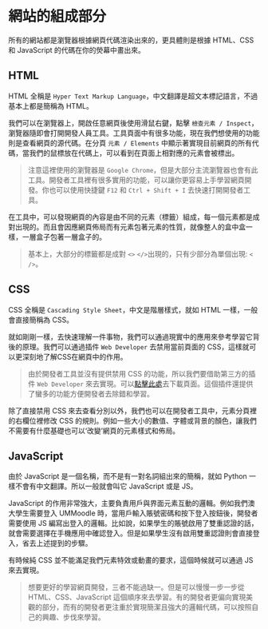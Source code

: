 # 網站的組成部分
所有的網站都是瀏覽器根據網頁代碼渲染出來的，更具體則是根據 HTML、CSS 和 JavaScript 的代碼在你的熒幕中畫出來。

## HTML
HTML 全稱是 `Hyper Text Markup Language`，中文翻譯是超文本標記語言，不過基本上都是簡稱為 HTML。

我們可以在瀏覽器上，開啟任意網頁後使用滑鼠右鍵，點擊 `檢查元素 / Inspect`，瀏覽器隨即會打開開發人員工具。工具頁面中有很多功能，現在我們想使用的功能則是查看網頁的源代碼。在分頁 `元素 / Elements` 中顯示著實現目前網頁的所有代碼，當我們的鼠標放在代碼上，可以看到在頁面上相對應的元素會被標出。

> 注意這裡使用的瀏覽器是 `Google Chrome`，但是大部分主流瀏覽器也會有此工具。開發者工具裡有很多實用的功能，可以讓你更容易上手學習網頁開發。你也可以使用快捷鍵 `F12` 和 `Ctrl + Shift + I` 去快速打開開發者工具。

在工具中，可以發現網頁的內容是由不同的元素（標籤）組成，每一個元素都是成對出現的。而且會因應網頁佈局而有元素包著元素的性質，就像整人的盒中盒一樣，一層盒子包著一層盒子的。

> 基本上，大部分的標籤都是成對 `<>` `</>`出現的，只有少部分為單個出現: `< />`。

## CSS
CSS 全稱是 `Cascading Style Sheet`，中文是階層樣式，就如 HTML 一樣，一般會直接簡稱為 CSS。

就如剛剛一樣，去快速理解一件事物，我們可以通過現實中的應用來參考學習它背後的原理。我們可以通過插件 `Web Developer` 去禁用當前頁面的 CSS，這樣就可以更深刻地了解CSS在網頁中的作用。

> 由於開發者工具並沒有提供禁用 CSS 的功能，所以我們要借助第三方的插件 `Web Developer` 來去實現。可以[點擊此處](https://chrome.google.com/webstore/detail/web-developer/bfbameneiokkgbdmiekhjnmfkcnldhhm/related)去下載頁面。這個插件還提供了蠻多的功能方便開發者去除錯和學習。

除了直接禁用 CSS 來去查看分別以外，我們也可以在開發者工具中，元素分頁裡的右欄位裡修改 CSS 的規則。例如一些大小的數值、字體或背景的顏色，讓我們不需要有什麼基礎也可以‘改變’網頁的元素樣式和佈局。

## JavaScript
由於 JavaScript 是一個名稱，而不是有一對名詞組出來的簡稱，就如 Python 一樣不會有中文翻譯。所以一般就會叫它 JavaScript 或是 JS。

JavaScript 的作用非常強大，主要負責用戶與界面元素互動的邏輯。例如我們澳大學生需要登入 UMMoodle 時，當用戶輸入賬號密碼和按下登入按鈕後，開發者需要使用 JS 編寫出登入的邏輯。比如說，如果學生的賬號啟用了雙重認證的話，就會需要選擇在手機應用中確認登入。但是如果學生沒有啟用雙重認證則會直接登入，省去上述提到的步驟。

有時候純 CSS 並不能滿足我們元素特效或動畫的要求，這個時候就可以通過 JS 來去實現。

> 想要更好的學習網頁開發，三者不能過缺一。但是可以慢慢一步一步從 HTML、CSS、JavaScript 這個順序來去學習。有的開發者更偏向實現美觀的部分，而有的開發者更注重於實現簡潔且強大的邏輯代碼，可以按照自己的興趣、步伐來學習。